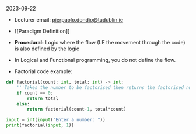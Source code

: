 2023-09-22

* Lecturer email: pierpaolo.dondio@tudublin.ie

* [[Paradigm Definition]]

* **Procedural:** Logic where the flow (I.E the movement through the code) is also defined by the logic

* In Logical and Functional programming, you do not define the flow. 

* Factorial code example:
```python   
def factorial(count: int, total: int) -> int:
	'''Takes the number to be factorised then returns the factorised number, total should ALWAYS be 1'''
    if count == 0:
        return total
    else:
        return factorial(count-1, total*count)

input = int(input("Enter a number: "))
print(factorial(input, 1))
```

